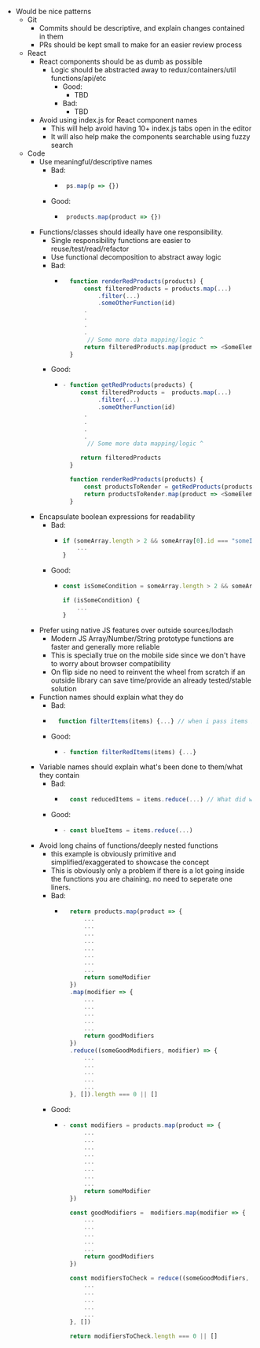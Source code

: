 - Would be nice patterns
    - Git
      - Commits should be descriptive, and explain changes contained in them
      - PRs should be kept small to make for an easier review process
    - React
      - React components should be as dumb as possible
        - Logic should be abstracted away to redux/containers/util functions/api/etc
          - Good:
            - TBD
          - Bad:
            - TBD
      - Avoid using index.js for React component names
        - This will help avoid having 10+ index.js tabs open in the editor
        - It will also help make the components searchable using fuzzy search
    - Code
      - Use meaningful/descriptive names
        - Bad:
          - ```javascript
             ps.map(p => {})
        - Good:
          - ```javascript
             products.map(product => {})
      - Functions/classes should ideally have one responsibility.
        - Single responsibility functions are easier to reuse/test/read/refactor
        - Use functional decomposition to abstract away logic
        - Bad:
          - ```javascript
              function renderRedProducts(products) {
                  const filteredProducts = products.map(...)
                      .filter(...)
                      .someOtherFunction(id)
                  .
                  .
                  .
                  .
                   // Some more data mapping/logic ^
                  return filteredProducts.map(product => <SomeElement />)
              }
        - Good:
          - ```javascript
            - function getRedProducts(products) {
                 const filteredProducts =  products.map(...)
                      .filter(...)
                      .someOtherFunction(id)
                  .
                  .
                  .
                  .
                   // Some more data mapping/logic ^

                 return filteredProducts
              }

              function renderRedProducts(products) {
                  const productsToRender = getRedProducts(products)
                  return productsToRender.map(product => <SomeElement />)
              }

      - Encapsulate boolean expressions for readability
        - Bad:
          - ```javascript
            if (someArray.length > 2 && someArray[0].id === "someId") {
                ...
            }
        - Good:
          - ```javascript
            const isSomeCondition = someArray.length > 2 && someArray[0].id === "someId";

            if (isSomeCondition) {
                ...
            }
      - Prefer using native JS features over outside sources/lodash
        - Modern JS Array/Number/String prototype functions are faster and generally more reliable
        - This is specially true on the mobile side since we don't have to worry about browser compatibility 
        - On flip side no need to reinvent the wheel from scratch if an outside library can save time/provide an already tested/stable solution
      - Function names should explain what they do
         - Bad:
          - ```javascript
              function filterItems(items) {...} // when i pass items here what's actually being filtered out?
        - Good:
          - ```javascript
            - function filterRedItems(items) {...}
      - Variable names should explain what's been done to them/what they contain
        - Bad:
          - ```javascript
              const reducedItems = items.reduce(...) // What did we reduce to?
        - Good:
          - ```javascript
            - const blueItems = items.reduce(...)
      - Avoid long chains of functions/deeply nested functions
        - this example is obviously primitive and simplified/exaggerated to showcase the concept
        - This is obviously only a problem if there is a lot going inside the functions you are chaining. no need to seperate one liners.
        - Bad:
          - ```javascript
              return products.map(product => {
                  ...
                  ...
                  ...
                  ...
                  ...
                  ...
                  ...
                  ...
                  return someModifier
              })
              .map(modifier => {
                  ...
                  ...
                  ...
                  ...
                  ...
                  return goodModifiers
              })
              .reduce((someGoodModifiers, modifier) => {
                  ...
                  ...
                  ...
                  ...
                  ...
              }, []).length === 0 || []
        - Good:
          - ```javascript
            - const modifiers = products.map(product => {
                  ...
                  ...
                  ...
                  ...
                  ...
                  ...
                  ...
                  ...
                  return someModifier
              })

              const goodModifiers =  modifiers.map(modifier => {
                  ...
                  ...
                  ...
                  ...
                  ...
                  return goodModifiers
              })

              const modifiersToCheck = reduce((someGoodModifiers, modifier) => {
                  ...
                  ...
                  ...
                  ...
                  ...
              }, [])

              return modifiersToCheck.length === 0 || []
